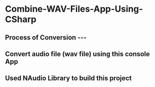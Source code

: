 # Combine-WAV-Files-App-Using-CSharp
## Process of Conversion ---
## Convert audio file (wav file) using this console App
## Used NAudio Library to build this project
